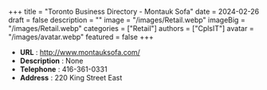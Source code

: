 +++
title = "Toronto Business Directory - Montauk Sofa"
date = 2024-02-26
draft = false
description = ""
image = "/images/Retail.webp"
imageBig = "/images/Retail.webp"
categories = ["Retail"]
authors = ["CplsIT"]
avatar = "/images/avatar.webp"
featured = false
+++


* **URL** :  http://www.montauksofa.com/
* **Description** : None
* **Telephone** : 416-361-0331
* **Address** : 220 King Street East